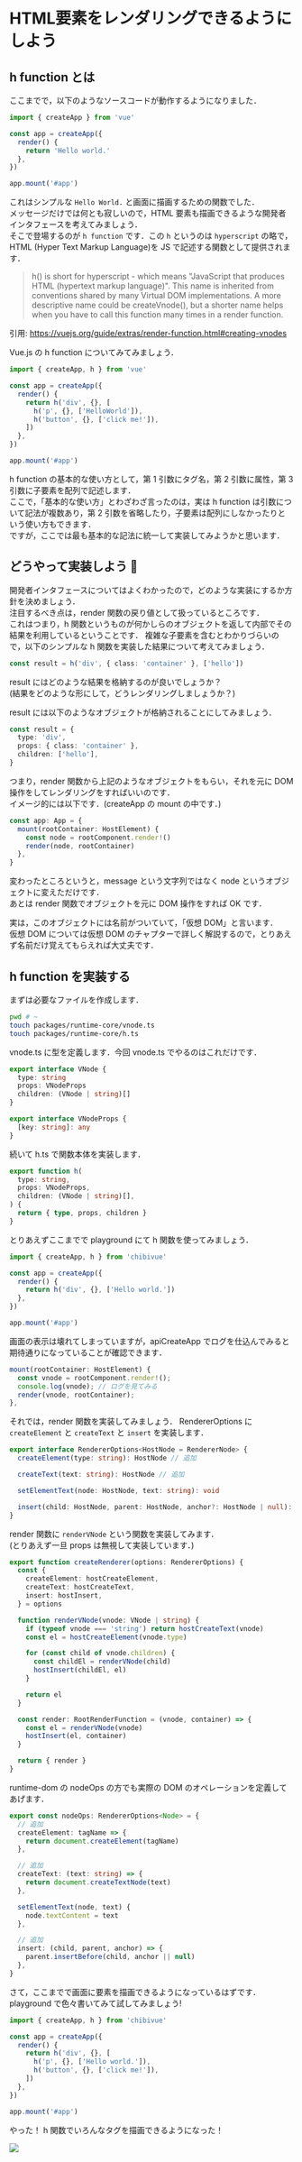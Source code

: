 # HTML要素をレンダリングできるようにしよう

## h function とは

ここまでで，以下のようなソースコードが動作するようになりました．

```ts
import { createApp } from 'vue'

const app = createApp({
  render() {
    return 'Hello world.'
  },
})

app.mount('#app')
```

これはシンプルな `Hello World.` と画面に描画するための関数でした．  
メッセージだけでは何とも寂しいので，HTML 要素も描画できるような開発者インタフェースを考えてみましょう．  
そこで登場するのが `h function` です．この `h` というのは `hyperscript` の略で，HTML (Hyper Text Markup Language)を JS で記述する関数として提供されます．

> h() is short for hyperscript - which means "JavaScript that produces HTML (hypertext markup language)". This name is inherited from conventions shared by many Virtual DOM implementations. A more descriptive name could be createVnode(), but a shorter name helps when you have to call this function many times in a render function.

引用: https://vuejs.org/guide/extras/render-function.html#creating-vnodes

Vue.js の h function についてみてみましょう．

```ts
import { createApp, h } from 'vue'

const app = createApp({
  render() {
    return h('div', {}, [
      h('p', {}, ['HelloWorld']),
      h('button', {}, ['click me!']),
    ])
  },
})

app.mount('#app')
```

h function の基本的な使い方として，第 1 引数にタグ名，第 2 引数に属性，第 3 引数に子要素を配列で記述します．  
ここで，「基本的な使い方」とわざわざ言ったのは，実は h function は引数について記法が複数あり，第 2 引数を省略したり，子要素は配列にしなかったりという使い方もできます．  
ですが，ここでは最も基本的な記法に統一して実装してみようかと思います．

## どうやって実装しよう 🤔

開発者インタフェースについてはよくわかったので，どのような実装にするか方針を決めましょう．  
注目するべき点は，render 関数の戻り値として扱っているところです．  
これはつまり，h 関数というものが何かしらのオブジェクトを返して内部でその結果を利用しているということです．
複雑な子要素を含むとわかりづらいので，以下のシンプルな h 関数を実装した結果について考えてみましょう．

```ts
const result = h('div', { class: 'container' }, ['hello'])
```

result にはどのような結果を格納するのが良いでしょうか？\
(結果をどのような形にして，どうレンダリングしましょうか？)

result には以下のようなオブジェクトが格納されることにしてみましょう．

```ts
const result = {
  type: 'div',
  props: { class: 'container' },
  children: ['hello'],
}
```

つまり，render 関数から上記のようなオブジェクトをもらい，それを元に DOM 操作をしてレンダリングをすればいいのです．\
イメージ的には以下です．(createApp の mount の中です．)

```ts
const app: App = {
  mount(rootContainer: HostElement) {
    const node = rootComponent.render!()
    render(node, rootContainer)
  },
}
```

変わったところというと，message という文字列ではなく node というオブジェクトに変えただけです．  
あとは render 関数でオブジェクトを元に DOM 操作をすれば OK です．

実は，このオブジェクトには名前がついていて，「仮想 DOM」と言います．  
仮想 DOM については仮想 DOM のチャプターで詳しく解説するので，とりあえず名前だけ覚えてもらえれば大丈夫です．

## h function を実装する

まずは必要なファイルを作成します．

```sh
pwd # ~
touch packages/runtime-core/vnode.ts
touch packages/runtime-core/h.ts
```

vnode.ts に型を定義します．今回 vnode.ts でやるのはこれだけです．

```ts
export interface VNode {
  type: string
  props: VNodeProps
  children: (VNode | string)[]
}

export interface VNodeProps {
  [key: string]: any
}
```

続いて h.ts で関数本体を実装します．

```ts
export function h(
  type: string,
  props: VNodeProps,
  children: (VNode | string)[],
) {
  return { type, props, children }
}
```

とりあえずここまでで playground にて h 関数を使ってみましょう．

```ts
import { createApp, h } from 'chibivue'

const app = createApp({
  render() {
    return h('div', {}, ['Hello world.'])
  },
})

app.mount('#app')
```

画面の表示は壊れてしまっていますが，apiCreateApp でログを仕込んでみると期待通りになっていることが確認できます．

```ts
mount(rootContainer: HostElement) {
  const vnode = rootComponent.render!();
  console.log(vnode); // ログを見てみる
  render(vnode, rootContainer);
},
```

それでは，render 関数を実装してみましょう．
RendererOptions に `createElement` と `createText` と `insert` を実装します．

```ts
export interface RendererOptions<HostNode = RendererNode> {
  createElement(type: string): HostNode // 追加

  createText(text: string): HostNode // 追加

  setElementText(node: HostNode, text: string): void

  insert(child: HostNode, parent: HostNode, anchor?: HostNode | null): void // 追加
}
```

render 関数に `renderVNode` という関数を実装してみます．\
(とりあえず一旦 props は無視して実装しています．)

```ts
export function createRenderer(options: RendererOptions) {
  const {
    createElement: hostCreateElement,
    createText: hostCreateText,
    insert: hostInsert,
  } = options

  function renderVNode(vnode: VNode | string) {
    if (typeof vnode === 'string') return hostCreateText(vnode)
    const el = hostCreateElement(vnode.type)

    for (const child of vnode.children) {
      const childEl = renderVNode(child)
      hostInsert(childEl, el)
    }

    return el
  }

  const render: RootRenderFunction = (vnode, container) => {
    const el = renderVNode(vnode)
    hostInsert(el, container)
  }

  return { render }
}
```

runtime-dom の nodeOps の方でも実際の DOM のオペレーションを定義してあげます．

```ts
export const nodeOps: RendererOptions<Node> = {
  // 追加
  createElement: tagName => {
    return document.createElement(tagName)
  },

  // 追加
  createText: (text: string) => {
    return document.createTextNode(text)
  },

  setElementText(node, text) {
    node.textContent = text
  },

  // 追加
  insert: (child, parent, anchor) => {
    parent.insertBefore(child, anchor || null)
  },
}
```

さて，ここまでで画面に要素を描画できるようになっているはずです．\
playground で色々書いてみて試してみましょう!

```ts
import { createApp, h } from 'chibivue'

const app = createApp({
  render() {
    return h('div', {}, [
      h('p', {}, ['Hello world.']),
      h('button', {}, ['click me!']),
    ])
  },
})

app.mount('#app')
```

やった！ h 関数でいろんなタグを描画できるようになった！

![](https://raw.githubusercontent.com/chibivue-land/chibivue/main/book/images/simple_h_function.png)
